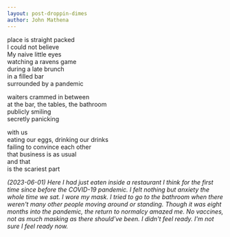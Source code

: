 ```yaml
---
layout: post-droppin-dimes
author: John Mathena
---
```


place is straight packed  
I could not believe  
My naive little eyes  
watching a ravens game  
during a late brunch  
in a filled bar  
surrounded by a pandemic

waiters crammed in between  
at the bar, the tables, the bathroom  
publicly smiling  
secretly panicking  
  
with us  
eating our eggs, drinking our drinks  
failing to convince each other  
that business is as usual  
and that   
is the scariest part  

*(2023-06-01) Here I had just eaten inside a restaurant I think for the first time since before the COVID-19 pandemic. I felt nothing but anxiety the whole time we sat. I wore my mask. I tried to go to the bathroom when there weren't many other people moving around or standing. Though it was eight months into the pandemic, the return to normalcy amazed me. No vaccines, not as much masking as there should've been. I didn't feel ready. I'm not sure I feel ready now.*